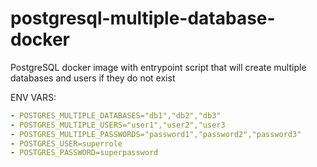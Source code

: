 # postgresql-multiple-database-docker
PostgreSQL docker image with entrypoint script that will create multiple databases and users if they do not exist 

ENV VARS:
```yaml
- POSTGRES_MULTIPLE_DATABASES="db1","db2","db3"
- POSTGRES_MULTIPLE_USERS="user1","user2","user3
- POSTGRES_MULTIPLE_PASSWORDS="password1","password2","password3"
- POSTGRES_USER=superrole
- POSTGRES_PASSWORD=superpassword
```
